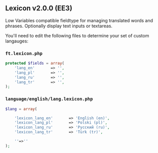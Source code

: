 ## Lexicon v2.0.0 (EE3)

Low Variables compatible fieldtype for managing translated words and phrases. Optionally display text inputs or textareas.

You'll need to edit the following files to determine your set of custom langauges:

### `ft.lexicon.php`

```php
protected $fields = array(
    'lang_en'       => '',
    'lang_pl'       => '',
    'lang_ru'       => '',
    'lang_tr'       => '',
);
```


### `language/english/lang.lexicon.php`

```php
$lang = array(

    'lexicon_lang_en'       => 'English (en)',
    'lexicon_lang_pl'       => 'Polski (pl)',
    'lexicon_lang_ru'       => 'Pусский (ru)',
    'lexicon_lang_tr'       => 'Türk (tr)',

    ''=>''
);
```